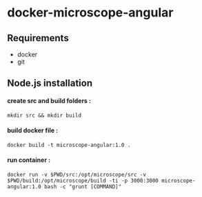 # docker-microscope-angular

Requirements
------------
* docker
* git

Node.js installation
--------------------

#### create src and build folders : 

	mkdir src && mkdir build

#### build docker file : 

	docker build -t microscope-angular:1.0 .

#### run container : 

	docker run -v $PWD/src:/opt/microscope/src -v $PWD/build:/opt/microscope/build -ti -p 3000:3000 microscope-angular:1.0 bash -c "grunt [COMMAND]"

